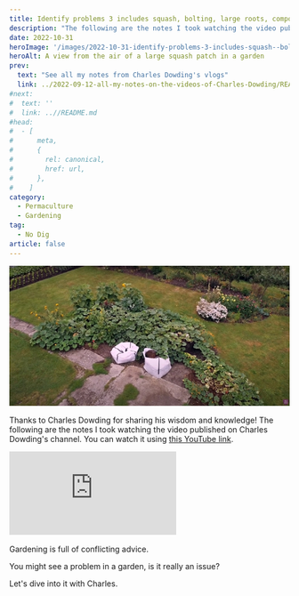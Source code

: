 ```yaml
---
title: Identify problems 3 includes squash, bolting, large roots, compost, by Charles Dowding
description: "The following are the notes I took watching the video published on Charles Dowding's channel"
date: 2022-10-31
heroImage: '/images/2022-10-31-identify-problems-3-includes-squash--bolting--large-roots--compost-charles-dowding-hero.jpg'
heroAlt: A view from the air of a large squash patch in a garden
prev:
  text: "See all my notes from Charles Dowding's vlogs"
  link: ../2022-09-12-all-my-notes-on-the-videos-of-Charles-Dowding/README.md
#next:
#  text: ''
#  link: ..//README.md
#head:
#  - [
#      meta,
#      {
#        rel: canonical,
#        href: url,
#      },
#    ]
category:
  - Permaculture
  - Gardening
tag:
  - No Dig
article: false
---
```


![A view from the air of a large squash patch in a garden](./images/2022-10-31-identify-problems-3-includes-squash--bolting--large-roots--compost-charles-dowding-hero.jpg 'Credits: image taken from Charles Dowding’s vlog')

Thanks to Charles Dowding for sharing his wisdom and knowledge!
The following are the notes I took watching the video published on Charles Dowding's channel.
You can watch it using [this YouTube link](https://www.youtube.com/watch?v=TOhfV7X9cFE).

<!-- markdownlint-disable MD033 -->
<iframe class="newsletter-embed" src="https://thetooltip.substack.com/embed" frameborder="0" scrolling="no"></iframe>

Gardening is full of conflicting advice.

You might see a problem in a garden, is it really an issue?

Let's dive into it with Charles.
